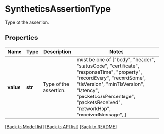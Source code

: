 # SyntheticsAssertionType

Type of the assertion.

## Properties

| Name      | Type    | Description            | Notes                                                                                                                                                                                                                                           |
| --------- | ------- | ---------------------- | ----------------------------------------------------------------------------------------------------------------------------------------------------------------------------------------------------------------------------------------------- |
| **value** | **str** | Type of the assertion. | must be one of ["body", "header", "statusCode", "certificate", "responseTime", "property", "recordEvery", "recordSome", "tlsVersion", "minTlsVersion", "latency", "packetLossPercentage", "packetsReceived", "networkHop", "receivedMessage", ] |

[[Back to Model list]](README.md#documentation-for-models) [[Back to API list]](README.md#documentation-for-api-endpoints) [[Back to README]](README.md)
